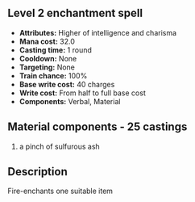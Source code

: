 ## Level 2 enchantment spell
- **Attributes:** Higher of intelligence and charisma
- **Mana cost:** 32.0
- **Casting time:** 1 round
- **Cooldown:** None
- **Targeting:** None
- **Train chance:** 100%
- **Base write cost:** 40 charges
- **Write cost:** From half to full base cost
- **Components:** Verbal, Material
## Material components - 25 castings
1. a pinch of sulfurous ash
## Description
Fire-enchants one suitable item
